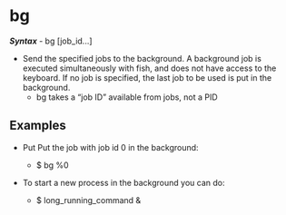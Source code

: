 # bg

***Syntax*** - bg [job_id...]

- Send the specified jobs to the background. A background job is executed simultaneously with fish, and does not have access to the keyboard. If no job is specified, the last job to be used is put in the background.
  - bg takes a “job ID” available from jobs, not a PID

## Examples

- Put Put the job with job id 0 in the background:
  - $ bg %0

- To start a new process in the background you can do:
  - $ long_running_command &
